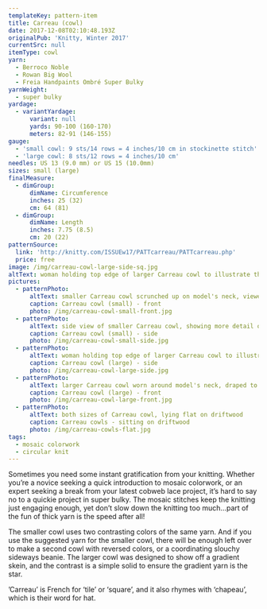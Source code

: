 ```yaml
---
templateKey: pattern-item
title: Carreau (cowl)
date: 2017-12-08T02:10:48.193Z
originalPub: 'Knitty, Winter 2017'
currentSrc: null
itemType: cowl
yarn:
  - Berroco Noble
  - Rowan Big Wool
  - Freia Handpaints Ombré Super Bulky
yarnWeight:
  - super bulky
yardage:
  - variantYardage:
      variant: null
      yards: 90-100 (160-170)
      meters: 82-91 (146-155)
gauge: 
  - 'small cowl: 9 sts/14 rows = 4 inches/10 cm in stockinette stitch'
  - 'large cowl: 8 sts/12 rows = 4 inches/10 cm'
needles: US 13 (9.0 mm) or US 15 (10.0mm)
sizes: small (large)
finalMeasure:
  - dimGroup:
      dimName: Circumference
      inches: 25 (32)
      cm: 64 (81)
  - dimGroup:
      dimName: Length
      inches: 7.75 (8.5)
      cm: 20 (22)
patternSource:
  link: 'http://knitty.com/ISSUEw17/PATTcarreau/PATTcarreau.php'
  price: free
image: /img/carreau-cowl-large-side-sq.jpg
altText: woman holding top edge of larger Carreau cowl to illustrate the larger circumference and show off the gradient colors of the bulky mosaic pattern
pictures:
  - patternPhoto:
      altText: smaller Carreau cowl scrunched up on model's neck, viewed from the front
      caption: Carreau cowl (small) - front
      photo: /img/carreau-cowl-small-front.jpg
  - patternPhoto:
      altText: side view of smaller Carreau cowl, showing more detail of bulky mosaic texture
      caption: Carreau cowl (small) - side
      photo: /img/carreau-cowl-small-side.jpg
  - patternPhoto:
      altText: woman holding top edge of larger Carreau cowl to illustrate the larger circumference and show off the gradient colors of the bulky mosaic pattern
      caption: Carreau cowl (large) - side
      photo: /img/carreau-cowl-large-side.jpg
  - patternPhoto:
      altText: larger Carreau cowl worn around model's neck, draped to the front with a fold
      caption: Carreau cowl (large) - front
      photo: /img/carreau-cowl-large-front.jpg
  - patternPhoto:
      altText: both sizes of Carreau cowl, lying flat on driftwood
      caption: Carreau cowls - sitting on driftwood
      photo: /img/carreau-cowls-flat.jpg
tags:
  - mosaic colorwork
  - circular knit
---
```

Sometimes you need some instant gratification from your knitting. Whether you’re a novice seeking a quick introduction to mosaic colorwork, or an expert seeking a break from your latest cobweb lace project, it’s hard to say no to a quickie project in super bulky. The mosaic stitches keep the knitting just engaging enough, yet don’t slow down the knitting too much…part of the fun of thick yarn is the speed after all!

The smaller cowl uses two contrasting colors of the same yarn. And if you use the suggested yarn for the smaller cowl, there will be enough left over to make a second cowl with reversed colors, or a coordinating slouchy sideways beanie. The larger cowl was designed to show off a gradient skein, and the contrast is a simple solid to ensure the gradient yarn is the star.

’Carreau’ is French for ‘tile’ or ‘square’, and it also rhymes with ‘chapeau’, which is their word for hat.
